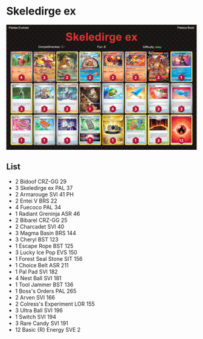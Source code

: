 # Skeledirge ex

![decklist](../../!Images/Standard/5BST-PAL/Skeledirge%20ex.PNG)

## List
* 2 Bidoof CRZ-GG 29
* 3 Skeledirge ex PAL 37
* 2 Armarouge SVI 41 PH
* 2 Entei V BRS 22
* 4 Fuecoco PAL 34
* 1 Radiant Greninja ASR 46
* 2 Bibarel CRZ-GG 25
* 2 Charcadet SVI 40
* 3 Magma Basin BRS 144
* 3 Cheryl BST 123
* 1 Escape Rope BST 125
* 3 Lucky Ice Pop EVS 150
* 1 Forest Seal Stone SIT 156
* 1 Choice Belt ASR 211
* 1 Pal Pad SVI 182
* 4 Nest Ball SVI 181
* 1 Tool Jammer BST 136
* 1 Boss's Orders PAL 265
* 2 Arven SVI 166
* 2 Colress's Experiment LOR 155
* 3 Ultra Ball SVI 196
* 1 Switch SVI 194
* 3 Rare Candy SVI 191
* 12 Basic {R} Energy SVE 2
